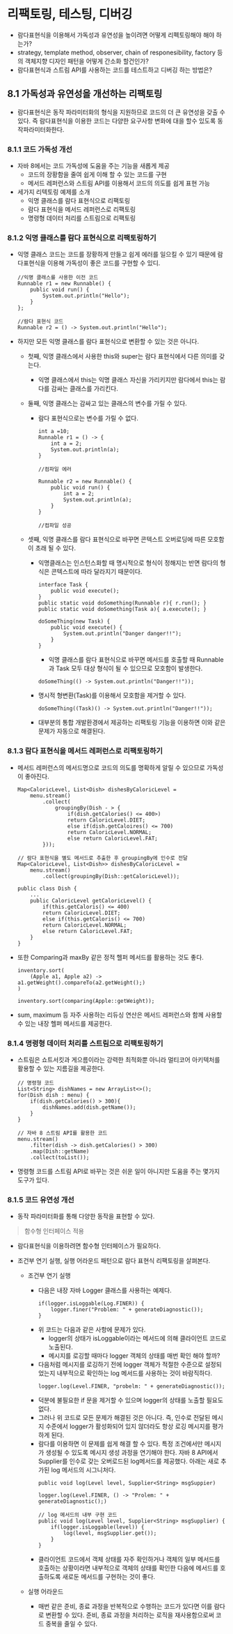 <h1>리팩토링, 테스팅, 디버깅</h1>

- 람다표현식을 이용해서 가독성과 유연성을 높이려면 어떻게 리펙토링해야 해야 하는가?
- strategy, template method, observer, chain of responesibility, factory 등의 객체지향 디자인 패턴을 어떻게 간소화 할건인가?
- 람다표현식과 스트림 API를 사용하는 코드를 테스트하고 디버깅 하는 방법은?

<h2>8.1 가독성과 유연성을 개선하는 리팩토링</h2>

- 람다표현식은 동작 파라미터화의 형식을 지원하므로 코드의 더 큰 유연성을 갖출 수 있다. 즉 람다표현식을 이용한 코드는 다양한 요구사항 변화에 대을 할수 있도록 동작파라미터화한다.

<h3>8.1.1 코드 가독성 개선</h3>

- 자바 8에서는 코드 가독성에 도움을 주는 기능을 새롭게 제공
    - 코드의 장황함을 줄여 쉽게 이해 할 수 있는 코드를 구현
    - 메서드 레퍼런스와 스트림 API를 이용해서 코드의 의도를 쉽게 표현 가능
- 세가지 리텍토링 예제를 소개
    - 익명 클래스를 람다 표현식으로 리팩토링
    - 람다 표현식을 메서드 레퍼런스로 리팩토링
    - 명령형 데이터 처리를 스트림으로 리팩토링

<h3>8.1.2 익명 클래스를 람다 표현식으로 리팩토링하기</h3>

- 익명 클래스 코드는 코드를 장황하게 만들고 쉽게 에러를 일으킬 수 있기 때문에 람다표현식을 이용해 가독성이 좋은 코드를 구현할 수 있디.
    ```
    //익명 클래스를 사용한 이전 코드
    Runnable r1 = new Runnable() {
        public void run() {
            System.out.println("Hello");
        }
    };

    //람다 표현식 코드
    Runnable r2 = () -> System.out.println("Hello");
    ```

- 하지만 모든 익명 클래스를 람다 표현식으로 변환할 수 있는 것은 아니다.
    - 첫째, 익명 클래스에서 사용한 this와 super는 람다 표현식에서 다른 의미를 갖는다.
        - 익명 클래스에서 this는 익명 클래스 자신을 가리키지만 람다에서 this는 람다를 감싸는 클래스를 가리킨다.
    - 둘째, 익명 클래스는 감싸고 있는 클래스의 변수를 가릴 수 있다.
        - 람다 표현식으로는 변수를 가릴 수 없다.
            ```
            int a =10;
            Runnable r1 = () -> {
                int a = 2;
                System.out.println(a);
            }

            //컴파일 에러

            Runnable r2 = new Runnable() {
                public void run() {
                    int a = 2;
                    System.out.println(a);
                }
            }

            //컴파일 성공
            ```
    - 셋째, 익명 클래스를 람다 표현식으로 바꾸면 콘텍스트 오버로딩에 따른 모호함이 초래 될 수 있다. 

        - 익명클래스는 인스턴스화할 때 명시적으로 형식이 정해지는 반면 람다의 형식은 콘텍스트에 따라 달라지기 때문이다.
            ```
            interface Task {
                public void execute();
            }
            public static void doSomething(Runnable r){ r.run(); }
            public static void doSomething(Task a){ a.execute(); }

            doSomeThing(new Task) {
                public void execute() {
                    System.out.println("Danger danger!!");
                }
            }
            ```
            - 익명 클래스를 람다 표현식으로 바꾸면 메서드를 호출할 때 Runnable과 Task 모두 대상 형식이 될 수 있으므로 모호함이 발생한다.
            ```
            doSomeThing(() -> System.out.println("Danger!!"));
            ```
        - 명시적 형변환(Task)를 이용해서 모호함을 제거할 수 있다.
            ```
            doSomeThing((Task)() -> System.out.println("Danger!!"));
            ```
        - 대부분의 통합 개발환경에서 제공하는 리팩토링 기능을 이용하면 이와 같은 문제가 자동으로 해결된다.

<h3>8.1.3 람다 표현식을 메서드 레퍼런스로 리팩토링하기</h3>

- 메서드 레퍼런스의 메서드명으로 코드의 의도를 명확하게 알릴 수 있으므로 가독성이 좋아진다.

    ```
    Map<CaloricLevel, List<Dish> dishesByCaloricLevel = 
        menu.stream()
            .collect(
                groupingBy(Dish - > {
                    if(dish.getCalories() <= 400>)
                    return CaloricLevel.DIET;
                    else if(dish.getCaloires() <= 700)
                    return CaloricLevel.NORMAL; 
                    else return CaloricLevel.FAT;
            }));

    // 람다 표현식을 별도 메서드로 추출한 후 groupingBy에 인수로 전달
    Map<CaloricLevel, List<Dish>> dishesByCaloricLevel = 
        menu.stream()
            .collect(groupingBy(Dish::getCaloricLevel));
    
    public class Dish {
        ...
        public CaloricLevel getCaloricLevel() {
            if(this.getCaloris() <= 400)
            return CaloricLevel.DIET;
            else if(this.getCaloris() <= 700)
            return CaloricLevel.NORMAL;
            else return CaloricLevel.FAT;
        }
    }
    ```

- 또한 Comparing과 maxBy 같은 정적 헬퍼 메서드를 활용하는 것도 좋다.
    ```
    inventory.sort(
        (Apple a1, Apple a2) -> a1.getWeight().compareTo(a2.getWeight();)
    )

    inventory.sort(comparing(Apple::getWeight));
    ```
- sum, maximum 등 자주 사용하는 리듀싱 연산은 메서드 레퍼런스와 함께 사용할 수 있는 내장 헬퍼 메서드를 제공한다. 

<h3>8.1.4 명령형 데이터 처리를 스트림으로 리팩토링하기</h3>

- 스트림은 쇼트서킷과 게으름이라는 강력한 최적화뿐 아니라 멀티코어 아키텍처를 활용할 수 있는 지름길을 제공한다.
    ```
    // 명령형 코드
    List<String> dishNames = new ArrayList<>();
    for(Dish dish : menu) {
        if(dish.getCalories() > 300){
            dishNames.add(dish.getName());
        }
    } 

    // 자바 8 스트림 API를 활용한 코드
    menu.stream()
        .filter(dish -> dish.getCalories() > 300)
        .map(Dish::getName)
        .collect(toList());
    ```

- 명령형 코드를 스트림 API로 바꾸는 것은 쉬운 일이 아니지만 도움을 주는 몇가지 도구가 있다.

<h3>8.1.5 코드 유연성 개선</h3>

- 동작 파라미터화를 통해 다양한 동작을 표현할 수 있다.

> 함수형 인터페이스 적용

- 람다표현식을 이용하려면 함수형 인터페이스가 필요하다.

- 조건부 연기 실행, 실행 어라운드 패턴으로 람다 표현식 리팩토링을 살펴본다.
    - 조건부 연기 실행
        - 다음은 내장 자바 Logger 클래스를 사용하는 예제다.
            ```
            if(logger.isLoggable(Log.FINER)) {
                logger.finer("Problem: " + generateDiagnostic());
            }
            ```
        - 위 코드는 다음과 같은 사항에 문제가 있다.
            - logger의 상태가 isLoggable이라는 메서드에 의해 클라이언트 코드로 노출된다.
            - 메시지를 로깅할 때마다 logger 객체의 상태를 매번 확인 해야 할까?
        - 다음처럼 메시지를 로깅하기 전에 logger 객체가 적절한 수준으로 설정되었는지 내부적으로 확인하는 log 메서드를 사용하는 것이 바람직하다.
            ```
            logger.log(Level.FINER, "probelm: " + generateDiagnostic());
            ```
        - 덕분에 불필요한 if 문을 제거할 수 있으며 logger의 상태를 노출할 필요도 없다.
        - 그러나 위 코드로 모든 문제가 해결된 것은 아니다. 즉, 인수로 전달된 메시지 수준에서 logger가 활성화되어 있지 않더라도 항상 로깅 메시지를 평가하게 된다.
        - 람다를 이용하면 이 문제를 쉽게 해결 할 수 있다. 특정 조건에서만 메시지가 생성될 수 있도록 메시지 생성 과정을 연기해야 한다. 자바 8 API에서 Supplier를 인수로 갖는 오버로드된 log메서드를 제공했다. 아래는 새로 추가된 log 메서드의 시그니처다.
            ```
            public void log(Level level, Supplier<String> msgSuppier)

            logger.log(Level.FINER, () -> "Prolem: " + generateDiagnostic();)

            // log 메서드의 내부 구현 코드
            public void log(Level level, Supplier<String> msgSupplier) {
                if(logger.isLoggable(level)) {
                    log(level, msgSupplier.get());
                }
            }
            ```
        - 클라이언트 코드에서 객체 상태를 자주 확인하거나 객체의 일부 메서드를 호출하는 상황이라면 내부적으로 객체의 상태를 확인한 다음에 메서드를 호출하도록 새로둔 메서드를 구현하는 것이 좋다.
    
    - 실행 어라운드
        - 매번 같은 준비, 종료 과정을 반복적으로 수행하는 코드가 있다면 이를 람다로 변환할 수 있다. 준비, 종료 과정을 처리하는 로직을 재사용함으로써 코드 중복을 줄일 수 있다.